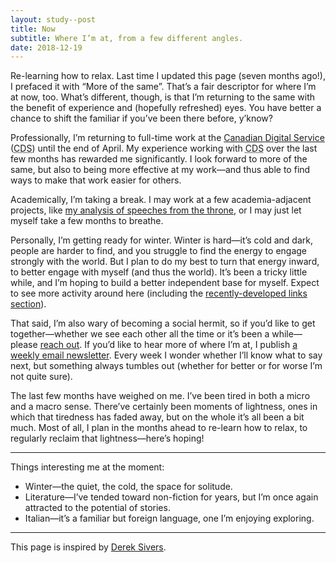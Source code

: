 ```yaml
---
layout: study--post
title: Now
subtitle: Where I’m at, from a few different angles.
date: 2018-12-19
---
```


Re-learning how to relax. Last time I updated this page (seven months ago!), I prefaced it with “More of the same”.
That’s a fair descriptor for where I’m at now, too. What’s different, though, is that I’m returning to the same
with the benefit of experience and (hopefully refreshed) eyes. You have better a chance to shift the familiar if you’ve
been there before, y’know?

Professionally, I’m returning to full-time work at the [Canadian Digital Service](https://digital.canada.ca) (<abbr title="Canadian Digital Service">CDS</abbr>)
until the end of April. My experience working with <abbr title="Canadian Digital Service">CDS</abbr> over the last few months has
rewarded me significantly. I look forward to more of the same, but also to being more effective at my work—and thus able to find
ways to make that work easier for others.

Academically, I’m taking a break. I may work at a few academia-adjacent projects, like [my analysis of speeches from the throne](https://his3305.labs.lucascherkewski.com/), or I may just let myself
take a few months to breathe.

Personally, I’m getting ready for winter. Winter is hard—it’s cold and dark, people are harder to find, and you struggle
to find the energy to engage strongly with the world. But I plan to do my best to turn that energy inward, to better engage
with myself (and thus the world). It’s been a tricky little while, and I’m hoping to build a better independent base for myself.
Expect to see more activity around here (including the [recently-developed links section](/links/)).

That said, I’m also wary of becoming a social hermit, so if you’d like to get together—whether we see each other all the time or
it’s been a while—please [reach out](mailto:lucas@lucascherkewski.com). If you’d like to hear more of where I’m at, I publish [a weekly email newsletter](/hit-and-miss/). Every week I wonder whether I’ll know what to say next, but something always tumbles out (whether for better or for worse I’m not quite sure).

The last few months have weighed on me. I’ve been tired in both a micro and a macro sense. There’ve
certainly been moments of lightness, ones in which that tiredness has faded away, but on the whole
it’s all been a bit much. Most of all, I plan in the months ahead to re-learn how to relax, to regularly reclaim that lightness—here’s hoping!

***

Things interesting me at the moment:

* Winter—the quiet, the cold, the space for solitude.
* Literature—I’ve tended toward non-fiction for years, but I’m once again attracted to the potential
  of stories.
* Italian—it’s a familiar but foreign language, one I’m enjoying exploring.

***

This page is inspired by [Derek Sivers](http://nownownow.com/about).
